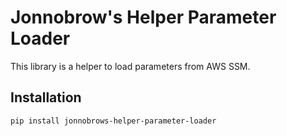 # Jonnobrow's Helper Parameter Loader

This library is a helper to load parameters from AWS SSM.

## Installation

```bash
pip install jonnobrows-helper-parameter-loader
```
